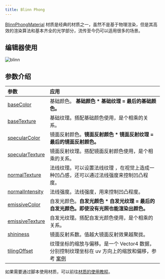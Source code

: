 ```yaml
---
title: Blinn Phong
---
```


[BlinnPhongMaterial](/apis/core/#BlinnPhongMaterial) 材质是经典的材质之一，虽然不是基于物理渲染，但是其高效的渲染算法和基本齐全的光学部分，流传至今仍可以适用很多的场景。

<playground src="blinn-phong.ts"></playground>

## 编辑器使用

<img src="https://gw.alipayobjects.com/zos/OasisHub/eaa93827-29a4-46ad-b9d3-f179fa200c57/blinn.gif" alt="blinn" style="zoom:100%;" />

## 参数介绍

| 参数 | 应用 |
| :-- | :-- |
| [baseColor](/apis/core/#BlinnPhongMaterial-baseColor) | 基础颜色。 **基础颜色 \* 基础纹理 = 最后的基础颜色。** |
| [baseTexture](/apis/core/#BlinnPhongMaterial-baseTexture) | 基础纹理。搭配基础颜色使用，是个相乘的关系。 |
| [specularColor](/apis/core/#BlinnPhongMaterial-specularColor) | 镜面反射颜色。**镜面反射颜色 \* 镜面反射纹理 = 最后的镜面反射颜色。** |
| [specularTexture](/apis/core/#BlinnPhongMaterial-specularTexture) | 镜面反射纹理。搭配镜面反射颜色使用，是个相乘的关系。 |
| [normalTexture](/apis/core/#BlinnPhongMaterial-normalTexture) | 法线纹理。可以设置法线纹理 ，在视觉上造成一种凹凸感，还可以通过法线强度来控制凹凸程度。 |
| [normalIntensity ](/apis/core/#BlinnPhongMaterial-normalIntensity) | 法线强度。法线强度，用来控制凹凸程度。 |
| [emissiveColor](/apis/core/#BlinnPhongMaterial-emissiveColor) | 自发光颜色。**自发光颜色 \* 自发光纹理 = 最后的自发光颜色。即使没有光照也能渲染出颜色。** |
| [emissiveTexture](/apis/core/#BlinnPhongMaterial-emissiveTexture) | 自发光纹理。搭配自发光颜色使用，是个相乘的关系。 |
| [shininess](/apis/core/#BlinnPhongMaterial-shininess) | 镜面反射系数。值越大镜面反射效果越聚拢。 |
| [tilingOffset](/apis/core/#BlinnPhongMaterial-tilingOffset) | 纹理坐标的缩放与偏移。是一个 Vector4 数据，分别控制纹理坐标在 uv 方向上的缩放和偏移，参考 [案例](/embed/tiling-offset) |

如果需要通过脚本使用材质，可以前往[材质的使用教程](/docs/graphics/material/examples/create/#3-脚本方式)。
